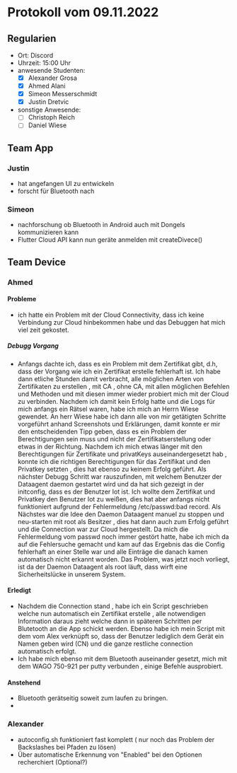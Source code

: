 # Protokoll vom 09.11.2022

## Regularien

* Ort: Discord
* Uhrzeit: 15:00 Uhr
* anwesende Studenten:
	* [x] Alexander Grosa
	* [x] Ahmed Alani
	* [x] Simeon Messerschmidt
	* [x] Justin Dretvic
* sonstige Anwesende:
	* [ ] Christoph Reich
	* [ ] Daniel Wiese

## Team App

### Justin
* hat angefangen UI zu entwickeln
* forscht für Bluetooth nach

### Simeon
* nachforschung ob Bluetooth in Android auch mit Dongels  
  kommunizieren kann
* Flutter Cloud API kann nun geräte anmelden mit createDivece()

## Team Device

### Ahmed
#### Probleme
* ich hatte ein Problem mit der Cloud Connectivity, dass ich keine Verbindung zur Cloud hinbekommen habe und das Debuggen hat mich viel zeit gekostet.
##### Debugg Vorgang
* Anfangs dachte ich, dass es ein Problem mit dem Zertifikat gibt, d.h, dass der Vorgang wie ich ein Zertifikat erstelle fehlerhaft ist. Ich habe dann etliche Stunden damit verbracht, alle möglichen Arten von Zertifikaten zu erstellen , mit CA , ohne CA, mit allen möglichen Befehlen und Methoden und mit diesen immer wieder probiert mich mit der Cloud zu verbinden. Nachdem ich damit kein Erfolg hatte und die Logs für mich anfangs ein Rätsel waren, habe ich mich an Herrn Wiese gewendet. An herr Wiese habe ich dann alle von mir getätigten Schritte vorgeführt anhand Screenshots und Erklärungen, damit konnte er mir den entscheidenden Tipp geben, dass es ein Problem der Berechtigungen sein muss und nicht der Zertifikatserstellung oder etwas in der Richtung. Nachdem ich mich etwas länger mit den Berechtigungen für Zertifikate und privatKeys auseinandergesetzt hab , konnte ich die richtigen Berechtigungen für das Zertifikat und den Privatkey setzten , dies hat ebenso zu keinem Erfolg geführt. Als nächster Debugg Schritt war rauszufinden, mit welchem Benutzer der Dataagent daemon gestartet wird und da hat sich gezeigt in der initconfig, dass es der Benutzer Iot ist. Ich wollte dem Zertifikat und Privatkey den Benutzer Iot zu weißen, dies hat aber anfangs nicht funktioniert aufgrund der Fehlermeldung /etc/passwd:bad record. Als Nächstes war die Idee den Daemon Dataagent manuel zu stoppen und neu-starten mit root als Besitzer , dies hat dann auch zum Erfolg geführt und die Connection war zur Cloud hergestellt. Da mich die Fehlermeldung vom passwd noch immer gestört hatte, habe ich mich da auf die Fehlersuche gemacht und kam auf das Ergebnis das die Config fehlerhaft an einer Stelle war und alle Einträge die danach kamen automatisch nicht erkannt worden. Das Problem, was jetzt noch vorliegt, ist da der Daemon Dataagent als root läuft, dass wirft eine Sicherheitslücke in unserem System.  
#### Erledigt
* Nachdem die Connection stand , habe ich ein Script geschrieben welche nun automatisch ein Zertifikat erstelle , alle notwendigen Information daraus zieht welche dann in späteren Schritten per Blutetooth an die App schickt werden. Ebenso habe ich mein Script mit dem vom Alex verknüpft so, dass der Benutzer lediglich dem Gerät ein Namen geben wird (CN) und die ganze restliche connection automatisch erfolgt.
* Ich habe mich ebenso mit dem Bluetooth auseinander gesetzt, mich mit dem WAGO 750-921 per putty verbunden , einige Befehle ausprobiert.
#### Anstehend
* Bluetooth gerätseitig soweit zum laufen zu bringen.
* 
### Alexander
* autoconfig.sh funktioniert fast komplett ( nur noch das Problem der Backslashes bei Pfaden zu lösen)
* Über automatische Erkennung von "Enabled" bei den Optionen recherchiert (Optional?)